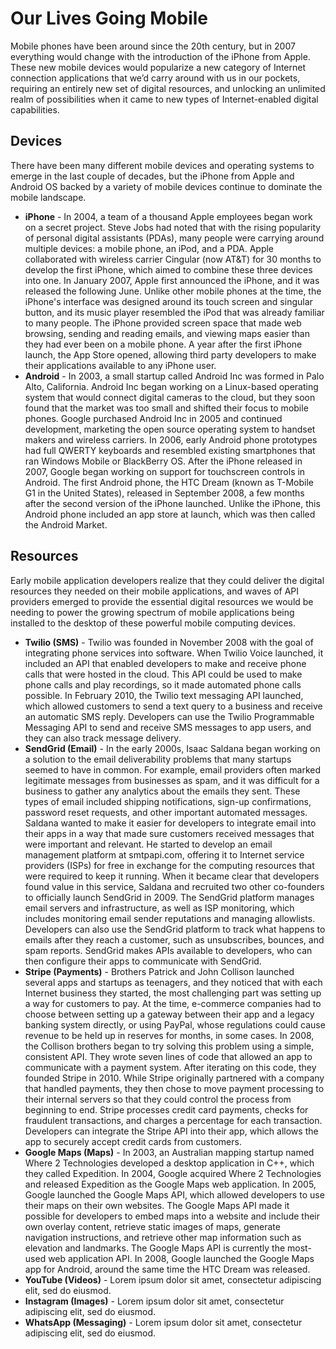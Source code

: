 # Our Lives Going Mobile
Mobile phones have been around since the 20th century, but in 2007 everything would change with the introduction of the iPhone from Apple. These new mobile devices would popularize a new category of Internet connection applications that we’d carry around with us in our pockets, requiring an entirely new set of digital resources, and unlocking an unlimited realm of possibilities when it came to new types of Internet-enabled digital capabilities.

## Devices
There have been many different mobile devices and operating systems to emerge in the last couple of decades, but the iPhone from Apple and Android OS backed by a variety of mobile devices continue to dominate the mobile landscape.

- **iPhone** - In 2004, a team of a thousand Apple employees began work on a secret project. Steve Jobs had noted that with the rising popularity of personal digital assistants (PDAs), many people were carrying around multiple devices: a mobile phone, an iPod, and a PDA. Apple collaborated with wireless carrier Cingular (now AT&T) for 30 months to develop the first iPhone, which aimed to combine these three devices into one. In January 2007, Apple first announced the iPhone, and it was released the following June. Unlike other mobile phones at the time, the iPhone's interface was designed around its touch screen and singular button, and its music player resembled the iPod that was already familiar to many people. The iPhone provided screen space that made web browsing, sending and reading emails, and viewing maps easier than they had ever been on a mobile phone. A year after the first iPhone launch, the App Store opened, allowing third party developers to make their applications available to any iPhone user.
- **Android** - In 2003, a small startup called Android Inc was formed in Palo Alto, California. Android Inc began working on a Linux-based operating system that would connect digital cameras to the cloud, but they soon found that the market was too small and shifted their focus to mobile phones. Google purchased Android Inc in 2005 and continued development, marketing the open source operating system to handset makers and wireless carriers. In 2006, early Android phone prototypes had full QWERTY keyboards and resembled existing smartphones that ran Windows Mobile or BlackBerry OS. After the iPhone released in 2007, Google began working on support for touchscreen controls in Android. The first Android phone, the HTC Dream (known as T-Mobile G1 in the United States), released in September 2008, a few months after the second version of the iPhone launched. Unlike the iPhone, this Android phone included an app store at launch, which was then called the Android Market.

## Resources
Early mobile application developers realize that they could deliver the digital resources they needed on their mobile applications, and waves of API providers emerged to provide the essential digital resources we would be needing to power the growing spectrum of mobile applications being installed to the desktop of these powerful mobile computing devices.

- **Twilio (SMS)** - Twilio was founded in November 2008 with the goal of integrating phone services into software. When Twilio Voice launched, it included an API that enabled developers to make and receive phone calls that were hosted in the cloud. This API could be used to make phone calls and play recordings, so it made automated phone calls possible. In February 2010, the Twilio text messaging API launched, which allowed customers to send a text query to a business and receive an automatic SMS reply. Developers can use the Twilio Programmable Messaging API to send and receive SMS messages to app users, and they can also track message delivery.
- **SendGrid (Email)** - In the early 2000s, Isaac Saldana began working on a solution to the email deliverability problems that many startups seemed to have in common. For example, email providers often marked legitimate messages from businesses as spam, and it was difficult for a business to gather any analytics about the emails they sent. These types of email included shipping notifications, sign-up confirmations, password reset requests, and other important automated messages. Saldana wanted to make it easier for developers to integrate email into their apps in a way that made sure customers received messages that were important and relevant. He started to develop an email management platform at smtpapi.com, offering it to Internet service providers (ISPs) for free in exchange for the computing resources that were required to keep it running. When it became clear that developers found value in this service, Saldana and recruited two other co-founders to officially launch SendGrid in 2009. The SendGrid platform manages email servers and infrastructure, as well as ISP monitoring, which includes monitoring email sender reputations and managing allowlists. Developers can also use the SendGrid platform to track what happens to emails after they reach a customer, such as unsubscribes, bounces, and spam reports. SendGrid makes APIs available to developers, who can then configure their apps to communicate with SendGrid.
- **Stripe (Payments)** - Brothers Patrick and John Collison launched several apps and startups as teenagers, and they noticed that with each Internet business they started, the most challenging part was setting up a way for customers to pay. At the time, e-commerce companies had to choose between setting up a gateway between their app and a legacy banking system directly, or using PayPal, whose regulations could cause revenue to be held up in reserves for months, in some cases. In 2008, the Collison brothers began to try solving this problem using a simple, consistent API. They wrote seven lines of code that allowed an app to communicate with a payment system. After iterating on this code, they founded Stripe in 2010. While Stripe originally partnered with a company that handled payments, they then chose to move payment processing to their internal servers so that they could control the process from beginning to end. Stripe processes credit card payments, checks for fraudulent transactions, and charges a percentage for each transaction. Developers can integrate the Stripe API into their app, which allows the app to securely accept credit cards from customers.
- **Google Maps (Maps)** - In 2003, an Australian mapping startup named Where 2 Technologies developed a desktop application in C++, which they called Expedition. In 2004, Google acquired Where 2 Technologies and released Expedition as the Google Maps web application. In 2005, Google launched the Google Maps API, which allowed developers to use their maps on their own websites. The Google Maps API made it possible for developers to embed maps into a website and include their own overlay content, retrieve static images of maps, generate navigation instructions, and retrieve other map information such as elevation and landmarks. The Google Maps API is currently the most-used web application API. In 2008, Google launched the Google Maps app for Android, around the same time the HTC Dream was released.
- **YouTube (Videos)** - Lorem ipsum dolor sit amet, consectetur adipiscing elit, sed do eiusmod.
- **Instagram (Images)** - Lorem ipsum dolor sit amet, consectetur adipiscing elit, sed do eiusmod.
- **WhatsApp (Messaging)** - Lorem ipsum dolor sit amet, consectetur adipiscing elit, sed do eiusmod.
